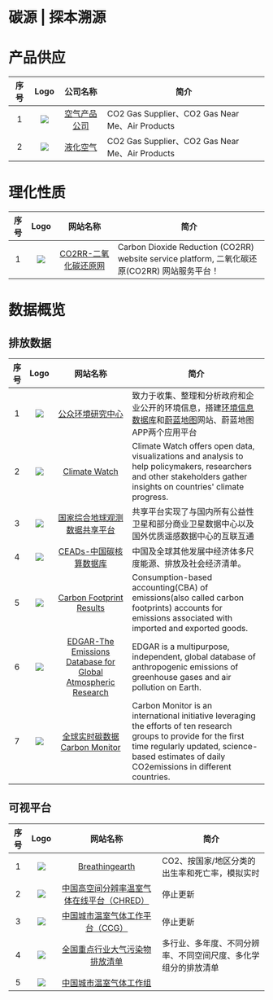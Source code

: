 # 碳源 | 探本溯源

# 产品供应

| 序号 | Logo | 公司名称 | 简介 | 
|:---:|:----:|:----:|----|
| 1 | ![](https://www.airproducts.com/-/media/airproducts/air-products-logo.png?h=43&la=en&w=198&hash=90A24EFA57CB0806A7B5EBFC0FC78336) | [空气产品公司](https://www.airproducts.com/gases/carbon-dioxide) | CO2 Gas Supplier、CO2 Gas Near Me、Air Products |
| 2 | ![](https://www.airproducts.com/-/media/airproducts/air-products-logo.png?h=43&la=en&w=198&hash=90A24EFA57CB0806A7B5EBFC0FC78336) | [液化空气](https://www.airproducts.com/gases/carbon-dioxide) | CO2 Gas Supplier、CO2 Gas Near Me、Air Products |

# 理化性质

| 序号 | Logo | 网站名称 | 简介 | 
|:---:|:----:|:----:|----|
| 1 | ![](https://co2rr.cn/wp-content/uploads/2021/12/cropped-CO2B-e1639187299771.png) | [CO2RR-二氧化碳还原网](https://www.co2rr.cn/) | Carbon Dioxide Reduction (CO2RR) website service platform, 二氧化碳还原(CO2RR) 网站服务平台！ |

# 数据概览

## 排放数据
| 序号 | Logo | 网站名称 | 简介 | 
|:---:|:----:|:----:|----|
| 1 | ![](https://www.ipe.org.cn/public/static/images/common/logo-ipe.png) | [公众环境研究中心](https://www.ipe.org.cn/index.html) | 致力于收集、整理和分析政府和企业公开的环境信息，搭建[环境信息数据库](https://www.ipe.org.cn/Climate/Climate.html?keycode=4543j9f9ri334233r3rixxxyyo12)和[蔚蓝地图](https://www.ipe.org.cn/MapLowCarbon/LowCarbon.html?q=5)网站、蔚蓝地图APP两个应用平台 |
| 2 | ![](https://s3.uuu.ovh/imgs/2022/11/27/510950a032b6519c.png) | [Climate Watch](https://www.climatewatchdata.org/) | Climate Watch offers open data, visualizations and analysis to help policymakers, researchers and other stakeholders gather insights on countries' climate progress. |
| 3 | ![](https://s3.uuu.ovh/imgs/2022/11/27/88ac1eaa88c09e81.png) | [国家综合地球观测数据共享平台](http://www.chinageoss.cn/) | 共享平台实现了与国内所有公益性卫星和部分商业卫星数据中心以及国外优质遥感数据中心的互联互通 |
| 4 | ![](https://i.postimg.cc/sXdbrTHS/logo-3.png) | [CEADs-中国碳核算数据库](https://www.ceads.net.cn/) | 中国及全球其他发展中经济体多尺度能源、排放及社会经济清单。 |
| 5 | ![](https://s3.uuu.ovh/imgs/2022/11/27/05582406b3f848a1.png) | [Carbon Footprint Results](https://worldmrio.com/footprints/carbon/) | Consumption-based accounting(CBA) of emissions(also called carbon footprints) accounts for emissions associated with imported and exported goods.  |
| 6 | ![](https://s3.uuu.ovh/imgs/2022/11/27/e0ae65f7cb00d135.png) | [EDGAR-The Emissions Database for Global Atmospheric Research](https://edgar.jrc.ec.europa.eu/) | EDGAR is a multipurpose, independent, global database of anthropogenic emissions of greenhouse gases and air pollution on Earth. |
| 7 | ![](https://s3.uuu.ovh/imgs/2022/11/27/8d5a4d9b06518350.png) | [全球实时碳数据 Carbon Monitor](https://carbonmonitor.org.cn/) | Carbon Monitor is an international initiative leveraging the efforts of ten research groups to provide for the first time regularly updated, science-based estimates of daily CO2emissions in different countries.  |


## 可视平台
| 序号 | Logo | 网站名称 | 简介 | 
|:---:|:----:|:----:|----|
| 1 | ![](http://ys-o.ysepan.com/618551351/616300742/moOUOgp46463I865JO423/avatar-%E6%97%A0%E7%99%BD%E8%BE%B9.jpg) | [Breathingearth](http://www.breathingearth.net/) | CO2、按国家/地区分类的出生率和死亡率，模拟实时 |
| 2 | ![](https://s2.loli.net/2022/11/26/o6fSAHBVkPsINUn.png) | [中国高空间分辨率温室气体在线平台（CHRED）  ](https://wxccg.cityghg.com/geo/) | 停止更新 |
| 3 | ![](https://s2.loli.net/2022/11/26/o6fSAHBVkPsINUn.png) | [中国城市温室气体工作平台（CCG）](http://wxccg.cityghg.com/) | 停止更新 |
| 4 | ![](https://ieimodel.org/content/images/2019/04/logo.png) | [全国重点行业大气污染物排放清单](https://www.ieimodel.org/) | 多行业、多年度、不同分辨率、不同空间尺度、多化学组分的排放清单 |
| 5 | ![](http://www.cityghg.com/images/LOGO.svg) | [中国城市温室气体工作组](http://www.cityghg.com/) |  |
